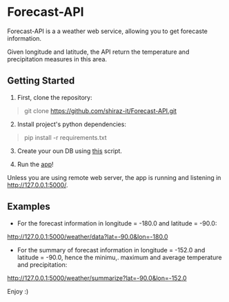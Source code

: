 

# Forecast-API

Forecast-API is a a weather web service, allowing you to get forecaste information. 

Given longitude and latitude, the API return the temperature and precipitation measures in this area. 



## Getting Started
1. First, clone the repository:

> git clone https://github.com/shiraz-it/Forecast-API.git

2. Install project's python dependencies:

> pip install -r requirements.txt

3. Create your oun DB using [this](https://github.com/shiraz-it/Forecast-API/blob/master/DBCreation.py) script.

4. Run the [app](https://github.com/shiraz-it/Forecast-API/blob/master/forecast_api_app.py)!

Unless you are using remote web server, the app is running and listening in http://127.0.0.1:5000/. 



## Examples
- For the forecast information in longitude = -180.0 and latitude = -90.0:

http://127.0.0.1:5000/weather/data?lat=-90.0&lon=-180.0

- For the summary of forecast information in longitude = -152.0 and latitude = -90.0, hence the minimu,. maximum and average temperature and precipitation:

http://127.0.0.1:5000/weather/summarize?lat=-90.0&lon=-152.0

Enjoy :) 


